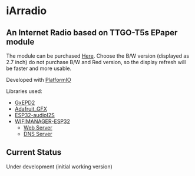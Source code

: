 # iArradio
## An Internet Radio based on TTGO-T5s EPaper module

The module can be purchased [Here](https://es.aliexpress.com/item/32867880658.html?spm=a2g0s.9042311.0.0.27a363c0QivmD3). Choose the B/W version (displayed as 2.7 inch) do not purchase B/W and Red version, so the display refresh will be faster and more usable.


Developed with [PlatformIO](https://platformio.org/)

Libraries used:
 - [GxEPD2](https://github.com/ZinggJM/GxEPD2) 
 - [Adafruit_GFX](https://github.com/adafruit/Adafruit-GFX-Library)
 - [ESP32-audioI2S](https://github.com/schreibfaul1/ESP32-audioI2S.git)
 - [WIFIMANAGER-ESP32](https://github.com/zhouhan0126/WIFIMANAGER-ESP32)
   - [Web Server](https://github.com/zhouhan0126/WebServer-esp32)
   - [DNS Server](https://github.com/zhouhan0126/DNSServer---esp32)

 ## Current Status
 Under development (initial working version)
